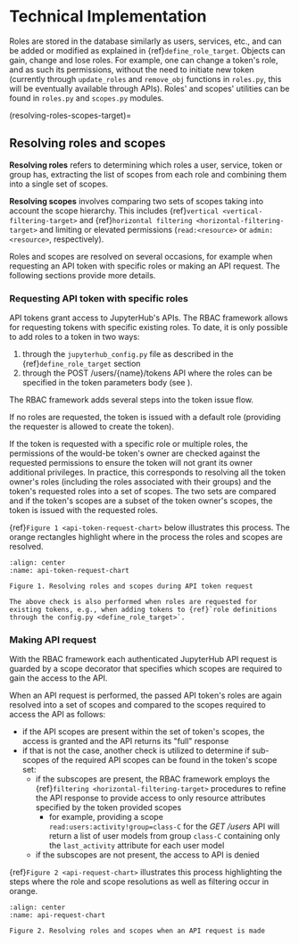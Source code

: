 # Technical Implementation

Roles are stored in the database similarly as users, services, etc., and can be added or modified as explained in {ref}`define_role_target`. Objects can gain, change and lose roles. For example, one can change a token's role, and as such its permissions, without the need to initiate new token (currently through `update_roles` and `remove_obj` functions in `roles.py`, this will be eventually available through APIs). Roles' and scopes' utilities can be found in `roles.py` and `scopes.py` modules.

(resolving-roles-scopes-target)=
## Resolving roles and scopes

**Resolving roles** refers to determining which roles a user, service, token or group has, extracting the list of scopes from each role and combining them into a single set of scopes.

**Resolving scopes** involves comparing two sets of scopes taking into account the scope hierarchy. This includes {ref}`vertical <vertical-filtering-target>` and {ref}`horizontal filtering <horizontal-filtering-target>` and limiting or elevated permissions (`read:<resource>` or `admin:<resource>`, respectively).

Roles and scopes are resolved on several occasions, for example when requesting an API token with specific roles or making an API request. The following sections provide more details.  

### Requesting API token with specific roles
API tokens grant access to JupyterHub's APIs. The RBAC framework allows for requesting tokens with specific existing roles. To date, it is only possible to add roles to a token in two ways: 
1. through the `jupyterhub_config.py` file as described in the {ref}`define_role_target` section 
2. through the POST /users/{name}/tokens API where the roles can be specified in the token parameters body (see [](../reference/rest-api.rst)).

The RBAC framework adds several steps into the token issue flow.

If no roles are requested, the token is issued with a default role (providing the requester is allowed to create the token).

If the token is requested with a specific role or multiple roles, the permissions of the would-be token's owner are checked against the requested permissions to ensure the token will not grant its owner additional privileges. In practice, this corresponds to resolving all the token owner's roles (including the roles associated with their groups) and the token's requested roles into a set of scopes. The two sets are compared and if the token's scopes are a subset of the token owner's scopes, the token is issued with the requested roles.

{ref}`Figure 1 <api-token-request-chart>` below illustrates this process. The orange rectangles highlight where in the process the roles and scopes are resolved.

```{figure} ../images/rbac-api-token-request-chart.png
:align: center
:name: api-token-request-chart

Figure 1. Resolving roles and scopes during API token request
```

```{note}
The above check is also performed when roles are requested for existing tokens, e.g., when adding tokens to {ref}`role definitions through the config.py <define_role_target>`.
```

### Making API request
With the RBAC framework each authenticated JupyterHub API request is guarded by a scope decorator that specifies which scopes are required to gain the access to the API. 

When an API request is performed, the passed API token's roles are again resolved into a set of scopes and compared to the scopes required to access the API as follows:
- if the API scopes are present within the set of token's scopes, the access is granted and the API returns its "full" response
- if that is not the case, another check is utilized to determine if sub-scopes of the required API scopes can be found in the token's scope set:
    - if the subscopes are present, the RBAC framework employs the {ref}`filtering <horizontal-filtering-target>` procedures to refine the API response to provide access to only resource attributes specified by the token provided scopes
        - for example, providing a scope `read:users:activity!group=class-C` for the _GET /users_ API will return a list of user models from group `class-C` containing only the `last_activity` attribute for each user model
    - if the subscopes are not present, the access to API is denied    

{ref}`Figure 2 <api-request-chart>` illustrates this process highlighting the steps where the role and scope resolutions as well as filtering occur in orange.

```{figure} ../images/rbac-api-request-chart.png
:align: center
:name: api-request-chart

Figure 2. Resolving roles and scopes when an API request is made
```
